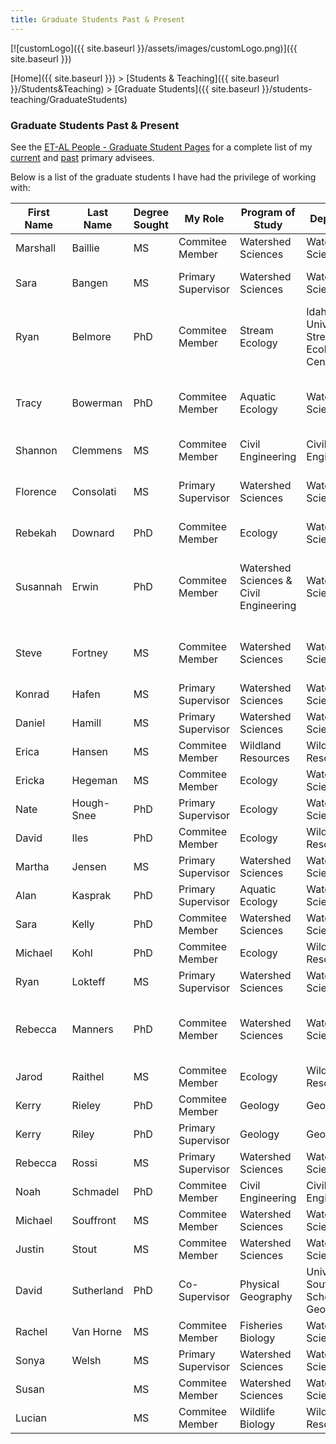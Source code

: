 ```yaml
---
title: Graduate Students Past & Present
---
```


[![customLogo]({{ site.baseurl }}/assets/images/customLogo.png)]({{ site.baseurl }})

[Home]({{ site.baseurl }})‎ > [Students & Teaching]({{ site.baseurl }}/Students&Teaching) > [Graduate Students]({{ site.baseurl }}/students-teaching/GraduateStudents)

### Graduate Students Past & Present

See the [ET-AL People - Graduate Student Pages](https://joewheaton-org.github.io/etal/people/students) for a complete list of my [current](https://joewheaton-org.github.io/etal/people/students) and [past](https://joewheaton-org.github.io/etal/people/where-are-they-now/former-graduate-students) primary advisees.

Below is a list of the graduate students I have had the privilege of working with:

| First Name | Last Name  | Degree Sought | My Role            | Program of Study                       | Department                               | Project                                  | Year Started | Primary Supervisor                       | Year Completed |
| ---------- | ---------- | ------------- | ------------------ | -------------------------------------- | ---------------------------------------- | ---------------------------------------- | ------------ | ---------------------------------------- | -------------- |
| Marshall   | Baillie    | MS            | Commitee Member    | Watershed Sciences                     | Watershed Sciences                       |                                          |              | Jack Schmidt                             | 2011           |
| Sara       | Bangen     | MS            | Primary Supervisor | Watershed Sciences                     | Watershed Sciences                       | Lemhi River - ISEMP Protocol Intercomparison | 2010         | Joe Wheaton                              | 2012           |
| Ryan       | Belmore    | PhD           | Commitee Member    | Stream Ecology                         | Idaho State University Stream Ecology Center | Floodplain Restoration Ecology           | 2007         | Colden Baxter                            | 2011           |
| Tracy      | Bowerman   | PhD           | Commitee Member    | Aquatic Ecology                        | Watershed Sciences                       | A multi-scale assessment of factors limiting bull trout survival | 2007         | Phadera Budy                             | 2012           |
| Shannon    | Clemmens   | MS            | Commitee Member    | Civil Engineering                      | Civil Engineering                        | aggieair                                 | 2008         | Mac McKee                                | 2012           |
| Florence   | Consolati  | MS            | Primary Supervisor | Watershed Sciences                     | Watershed Sciences                       | Thermal Refugia and Effects of Beaver Dams | 2011         | Joe Wheaton                              | Defended       |
| Rebekah    | Downard    | PhD           | Commitee Member    | Ecology                                | Watershed Sciences                       |                                          | 2012         | http://cnr.usu.edu/wats/htm/faculty-staff/memberID=1840 | Not Yet        |
| Susannah   | Erwin      | PhD           | Commitee Member    | Watershed Sciences & Civil Engineering | Watershed Sciences                       | Development of a bed load budget for the Snake river in Grand Teton National Park. | 2007         | Jack Scmidt                              | 2012           |
| Steve      | Fortney    | MS            | Commitee Member    | Watershed Sciences                     | Watershed Sciences                       | Geomorphic history of the San Rafael River, Utah | 2009         | Jack Scmidt                              | 2013           |
| Konrad     | Hafen      | MS            | Primary Supervisor | Watershed Sciences                     | Watershed Sciences                       |                                          | 2015         | Joe Wheaton                              | Not Yet        |
| Daniel     | Hamill     | MS            | Primary Supervisor | Watershed Sciences                     | Watershed Sciences                       |                                          | 2015         | Joe Wheaton                              | Not Yet        |
| Erica      | Hansen     | MS            | Commitee Member    | Wildland Resources                     | Wildland Resources                       |                                          | 2013         | Nicky Frey                               | Not Yet        |
| Ericka     | Hegeman    | MS            | Commitee Member    | Ecology                                | Watershed Sciences                       |                                          | 2010         | Scott Miller                             | 2012           |
| Nate       | Hough-Snee | PhD           | Primary Supervisor | Ecology                                | Watershed Sciences                       |                                          | 2011         | Joe Wheaton                              | Defended       |
| David      | Iles       | PhD           | Commitee Member    | Ecology                                | Wildland Resources                       |                                          | 2013         | David Koons                              | 2016           |
| Martha     | Jensen     | MS            | Primary Supervisor | Watershed Sciences                     | Watershed Sciences                       |                                          | 2014         | Joe Wheaton                              | Not Yet        |
| Alan       | Kasprak    | PhD           | Primary Supervisor | Aquatic Ecology                        | Watershed Sciences                       | MORPHED                                  | 2010         | Joe Wheaton                              | 2015           |
| Sara       | Kelly      | PhD           | Commitee Member    | Watershed Sciences                     | Watershed Sciences                       |                                          | 2012         | Patrick Belmont                          | Not Yet        |
| Michael    | Kohl       | PhD           | Commitee Member    | Ecology                                | Wildland Resources                       |                                          | 2012         | Dan MacNulty                             | Not Yet        |
| Ryan       | Lokteff    | MS            | Primary Supervisor | Watershed Sciences                     | Watershed Sciences                       | Spawn Creek - TLS                        | 2010         | Joe Wheaton                              | 2013           |
| Rebecca    | Manners    | PhD           | Commitee Member    | Watershed Sciences                     | Watershed Sciences                       | Yampa & Green Rivers in Dinosaur National Monument | 2008         | Jack Scmidt                              | 2013           |
| Jarod      | Raithel    | MS            | Commitee Member    | Ecology                                | Wildland Resources                       |                                          | 2013         | Lise Aubry                               | Not Yet        |
| Kerry      | Rieley     | PhD           | Commitee Member    | Geology                                | Geology                                  |                                          | 2012         | Tammy Rittenhour                         | Not Yet        |
| Kerry      | Riley      | PhD           | Primary Supervisor | Geology                                | Geology                                  |                                          | 2012         | Tammy Rittenour                          | Not Yet        |
| Rebecca    | Rossi      | MS            | Primary Supervisor | Watershed Sciences                     | Watershed Sciences                       |                                          | 2014         | Joe Wheaton                              | Not Yet        |
| Noah       | Schmadel   | PhD           | Commitee Member    | Civil Engineering                      | Civil Engineering                        |                                          | 2010         | Beth Neilson                             | 2015           |
| Michael    | Souffront  | MS            | Commitee Member    | Watershed Sciences                     | Watershed Sciences                       |                                          | 2011         | Patrick Belmont                          | Not Yet        |
| Justin     | Stout      | MS            | Commitee Member    | Watershed Sciences                     | Watershed Sciences                       |                                          | 2010         | Patrick Belmont                          | 2012           |
| David      | Sutherland | PhD           | Co-Supervisor      | Physical Geography                     | University of Southampton, School of Geography |                                          | 2013         | David Sear                               | Not Yet        |
| Rachel     | Van Horne  | MS            | Commitee Member    | Fisheries Biology                      | Watershed Sciences                       |                                          | 2009         | Brett Roper                              | 2011           |
| Sonya      | Welsh      | MS            | Primary Supervisor | Watershed Sciences                     | Watershed Sciences                       | Bridge Creek                             | 2009         | Joe Wheaton                              | 2012           |
| Susan      |            | MS            | Commitee Member    | Watershed Sciences                     | Watershed Sciences                       |                                          | 2016         | Trisha Atwood                            | Not Yet        |
| Lucian     |            | MS            | Commitee Member    | Wildlife Biology                       | Wildland Resources                       |                                          | 2016         | Terry Messmer                            | Not Yet        |